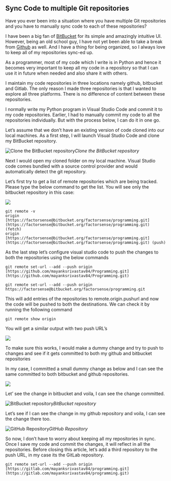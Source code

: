 ## Sync Code to multiple Git repositories


Have you ever been into a situation where you have multiple Git repositories and you have to manually sync code to each of these repositories?

I have been a big fan of [BitBucket](https://bitbucket.org/factorsense/programming/src/master/) for its simple and amazingly intuitive UI. However, being an old school guy, I have not yet been able to take a break from [Github](https://github.com/mayanksrivastav84/Programming) as well. And I have a thing for being organized, so I always love to keep all of my repositories sync-ed up.

As a programmer, most of my code which I write is in Python and hence it becomes very important to keep all my code in a repository so that I can use it in future when needed and also share it with others.

I maintain my code repositories in three locations namely github, bitbucket and Gitlab. The only reason I made three repositories is that I wanted to explore all three platforms. There is no difference of content between these repositories.

I normally write my Python program in Visual Studio Code and commit it to my code repositories. Earlier, I had to manually commit my code to all the repositories individually. But with the process below, I can do it in one go.

Let’s assume that we don’t have an existing version of code cloned into our local machines. As a first step, I will launch Visual Studio Code and clone my BitBucket repository.

![Clone the BitBucket repository](https://cdn.hashnode.com/res/hashnode/image/upload/v1629788296193/MTBz-Ts1V.png)*Clone the BitBucket repository*

Next I would open my cloned folder on my local machine. Visual Studio code comes bundled with a source control provider and would automatically detect the git repository.

Let’s first try to get a list of remote repositories which are being tracked. Please type the below command to get the list. You will see only the bitbucket repository in this case:

![](https://cdn.hashnode.com/res/hashnode/image/upload/v1629788297838/ocqaB9lzI.png)

```
git remote -v
origin  [https://factorsense@bitbucket.org/factorsense/programming.git](https://factorsense@bitbucket.org/factorsense/programming.git) (fetch)
origin  [https://factorsense@bitbucket.org/factorsense/programming.git](https://factorsense@bitbucket.org/factorsense/programming.git) (push)
```


As the last step let’s configure visual studio code to push the changes to both the repositories using the below commands

```
git remote set-url --add --push origin [https://github.com/mayanksrivastav84/Programming.git](https://github.com/mayanksrivastav84/Programming.git)

git remote set-url --add --push origin https://factorsense@bitbucket.org/factorsense/programming.git
```


This will add entries of the repositories to remote.origin.pushurl and now the code will be pushed to both the destinations. We can check it by running the following command

```
git remote show origin
```


You will get a similar output with two push URL’s

![](https://cdn.hashnode.com/res/hashnode/image/upload/v1629788299509/aJ_Igo0Ow.png)

To make sure this works, I would make a dummy change and try to push to changes and see if it gets committed to both my github and bitbucket repositories

In my case, I committed a small dummy change as below and I can see the same committed to both bitbucket and github repositories.

![](https://cdn.hashnode.com/res/hashnode/image/upload/v1629788301071/Dz-mGPSXK.png)

Let’ see the change in bitbucket and voila, I can see the change committed.

![BitBucket repository](https://cdn.hashnode.com/res/hashnode/image/upload/v1629788302648/5puJywC3g.png)*BitBucket repository*

Let’s see if I can see the change in my github repository and voila, I can see the change there too.

![GitHub Repository](https://cdn.hashnode.com/res/hashnode/image/upload/v1629788304693/NwPvs09Kv.png)*GitHub Repository*

So now, I don’t have to worry about keeping all my repositories in sync. Once I save my code and commit the changes, it will reflect in all the repositories. Before closing this article, let’s add a third repository to the push URL, in my case its the GitLab repository.

```
git remote set-url --add --push origin [https://gitlab.com/mayanksrivastav84/programming.git](https://gitlab.com/mayanksrivastav84/programming.git)
```
